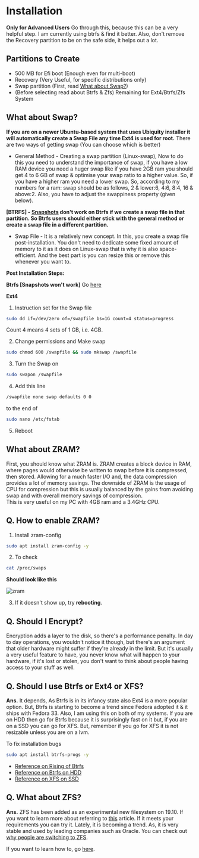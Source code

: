 # Installation

**Only for Advanced Users**
Go through this, because this can be a very helpful step. I am currently using btrfs & find it better. Also, don't remove the Recovery partition to be on the safe side, it helps out a lot.

## Partitions to Create

- 500 MB for Efi boot (Enough even for multi-boot)
- Recovery (Very Useful, for specific distributions only)
- Swap partition (First, read [What about Swap?](#what-about-swap))
- (Before selecting read about Btrfs & Zfs) Remaining for Ext4/Btrfs/Zfs System

## What about Swap?

**If you are on a newer Ubuntu-based system that uses Ubiquity installer it will automatically create a Swap File any time Ext4 is used for root.**
There are two ways of getting swap (You can choose which is better)

- General Method - Creating a swap partition (Linux-swap), Now to do this you need to understand the importance of swap, if you have a low RAM device you need a huger swap like if you have 2GB ram you should get 4 to 6 GB of swap & optimise your swap ratio to a higher value. So, if you have a higher ram you need a lower swap. So, according to my numbers for a ram: swap should be as follows, 2 & lower:6, 4:6, 8:4, 16 & above:2. Also, you have to adjust the swappiness property (given below).

**[BTRFS] - [Snapshots](https://fedoramagazine.org/btrfs-snapshots-backup-incremental/) don't work on Btrfs if we create a swap file in that partition. So Btrfs users should either stick with the general method or create a swap file in a different partition.**

- Swap File - It is a relatively new concept. In this, you create a swap file post-installation. You don't need to dedicate some fixed amount of memory to it as it does on Linux-swap that is why it is also space-efficient. And the best part is you can resize this or remove this whenever you want to.

**Post Installation Steps:**

**Btrfs [Snapshots won't work]**
Go [here](https://askubuntu.com/questions/1206157/can-i-have-a-swapfile-on-btrfs#:~:text=It%20is%20possible%20to%20use,file%20on%20a%20separate%20subvolume.)

**Ext4**

1. Instruction set for the Swap file

```sh
sudo dd if=/dev/zero of=/swapfile bs=1G count=4 status=progress
```

Count 4 means 4 sets of 1 GB, i.e. 4GB.

2. Change permissions and Make swap

```sh
sudo chmod 600 /swapfile && sudo mkswap /swapfile
```

3. Turn the Swap on

```sh
sudo swapon /swapfile
```

4. Add this line

```sh
/swapfile none swap defaults 0 0
```

to the end of

```sh
sudo nano /etc/fstab
```

5. Reboot

## What about ZRAM?

First, you should know what ZRAM is. ZRAM creates a block device in RAM, where pages would otherwise be written to swap before it is compressed, then stored. Allowing for a much faster I/O and, the data compression provides a lot of memory savings. The downside of ZRAM is the usage of CPU for compression but this is usually balanced by the gains from avoiding swap and with overall memory savings of compression.  
This is very useful on my PC with 4GB ram and a 3.4GHz CPU.

## Q. How to enable ZRAM?

1. Install zram-config

```sh
sudo apt install zram-config -y
```

2. To check

```sh
cat /proc/swaps
```

**Should look like this**

![zram](https://i.imgur.com/gYJfMz3.png)

3. If it doesn't show up, try **rebooting**.

## Q. Should I Encrypt?

Encryption adds a layer to the disk, so there's a performance penalty. In day to day operations, you wouldn't notice it though, but there's an argument that older hardware might suffer if they're already in the limit. But it's usually a very useful feature to have, you never know what will happen to your hardware, if it's lost or stolen, you don't want to think about people having access to your stuff as well.

## Q. Should I use Btrfs or Ext4 or XFS?

**Ans.** It depends, As Btrfs is in its infancy state also Ext4 is a more popular option. But, Btrfs is starting to become a trend since Fedora adopted it & it ships with Fedora 33. Also, I am using this on both of my systems. If you are on HDD then go for Btrfs because it is surprisingly fast on it but, if you are on a SSD you can go for XFS. But, remember if you go for XFS it is not resizable unless you are on a lvm.

To fix installation bugs

```sh
sudo apt install btrfs-progs -y
```

- [Reference on Rising of Btrfs](https://www.linuxjournal.com/content/btrfs-centos-living-loopback)
- [Reference on Btrfs on HDD](https://www.phoronix.com/scan.php?page=article&item=linux54-hdd-raid&num=1)
- [Reference on XFS on SSD](https://www.phoronix.com/scan.php?page=article&item=linux-58-filesystems&num=4)

## Q. What about ZFS?

**Ans.** ZFS has been added as an experimental new filesystem on 19.10. If you want to learn more about referring to [this](https://itsfoss.com/zfs-ubuntu/) article. If it meets your requirements you can try it. Lately, it is becoming a trend. As, it is very stable and used by leading companies such as Oracle. You can check out [why people are switching to ZFS](https://rudd-o.com/linux-and-free-software/ways-in-which-zfs-is-better-than-btrfs).

If you want to learn how to, go [here](https://linuxconfig.org/install-ubuntu-20-04-with-zfs).
